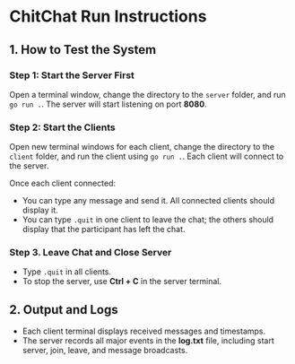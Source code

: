 # ChitChat Run Instructions

## 1. How to Test the System

### Step 1: Start the Server First
Open a terminal window, change the directory to the `server` folder, and run `go run .`. The server will start listening on port **8080**.

### Step 2: Start the Clients
Open new terminal windows for each client, change the directory to the `client` folder, and run the client using `go run .`. Each client will connect to the server.

Once each client connected:
- You can type any message and send it. All connected clients should display it.
- You can type `.quit` in one client to leave the chat; the others should display that the participant has left the chat.

### Step 3. Leave Chat and Close Server
- Type `.quit` in all clients.
- To stop the server, use **Ctrl + C** in the server terminal.

## 2. Output and Logs
- Each client terminal displays received messages and timestamps.  
- The server records all major events in the **log.txt** file, including start server, join, leave, and message broadcasts.

